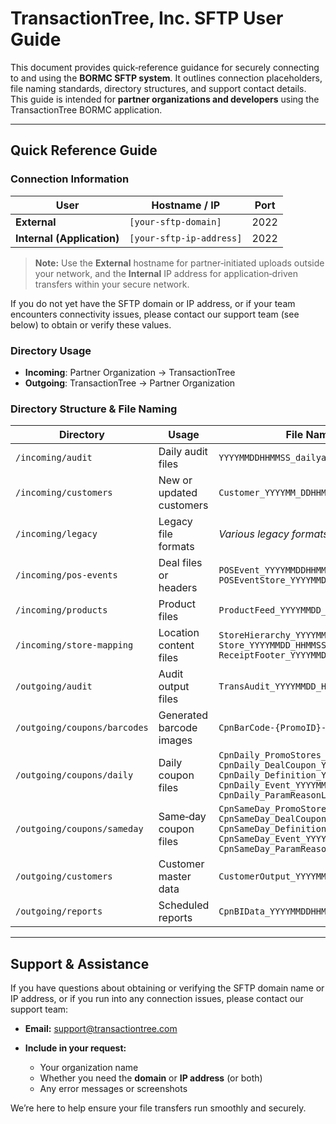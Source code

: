 # TransactionTree, Inc. SFTP User Guide

This document provides quick‐reference guidance for securely connecting to and using the **BORMC SFTP system**. It outlines connection placeholders, file naming standards, directory structures, and support contact details. This guide is intended for **partner organizations and developers** using the TransactionTree BORMC application.

---

## Quick Reference Guide

### Connection Information

| User                       | Hostname / IP            | Port |
| -------------------------- | ------------------------ | ---- |
| **External**               | `[your-sftp-domain]`     | 2022 |
| **Internal (Application)** | `[your-sftp-ip-address]` | 2022 |

> **Note:** Use the **External** hostname for partner‑initiated uploads outside your network, and the **Internal** IP address for application‑driven transfers within your secure network.

If you do not yet have the SFTP domain or IP address, or if your team encounters connectivity issues, please contact our support team (see below) to obtain or verify these values.

### Directory Usage

* **Incoming**: Partner Organization → TransactionTree
* **Outgoing**: TransactionTree → Partner Organization

### Directory Structure & File Naming

| Directory                    | Usage                    | File Naming Pattern                                                | Delimiter      |     |
| ---------------------------- | ------------------------ | ------------------------------------------------------------------ | -------------- | --- |
| `/incoming/audit`            | Daily audit files        | `YYYYMMDDHHMMSS_dailyaudit.csv`                                      | `Comma (,)`    |     |
| `/incoming/customers`        | New or updated customers | `Customer_YYYYMM_DDHHMMSS_FILEID.csv`                                | `Comma (,)` |
| `/incoming/legacy`           | Legacy file formats      | *Various legacy formats*; see partner docs                         | `N/A`          |     |
| `/incoming/pos-events`       | Deal files or headers    | `POSEvent_YYYYMMDDHHMM.csv`  <br> `POSEventStore_YYYYMMDDHHMM.csv` | `Comma (,)`    |     |
| `/incoming/products`         | Product files            | `ProductFeed_YYYYMMDD_HHMMSS.zip`                                  | `Comma (,)`    |     |
| `/incoming/store-mapping`    | Location content files   | `StoreHierarchy_YYYYMMDD_HHMMSS_FILEID.csv`<br>`Store_YYYYMMDD_HHMMSS_FILEID.csv`  <br> `ReceiptFooter_YYYYMMDD_HHMMSS_FILEID.xml`             | `Comma (,)`    |     |
| `/outgoing/audit`            | Audit output files       | `TransAudit_YYYYMMDD_HHMMSS.csv`                                   | `Comma (,)`    |     |
| `/outgoing/coupons/barcodes` | Generated barcode images | `CpnBarCode-{PromoID}-YYYYMMDDHHMMSS.csv`                          | `Pipeline (\|)` |
| `/outgoing/coupons/daily`    | Daily coupon files       | `CpnDaily_PromoStores_YYYYMMDDHHMMSS.csv`<br>`CpnDaily_DealCoupon_YYYYMMDDHHMMSS.csv`<br>`CpnDaily_Definition_YYYYMMDDHHMMSS.csv`<br>`CpnDaily_Event_YYYYMMDDHHMMSS.csv`<br>`CpnDaily_ParamReasonList_YYYYMMDDHHMMSS.csv`                                      | `Pipeline (\|)` |     |
| `/outgoing/coupons/sameday`  | Same‑day coupon files    | `CpnSameDay_PromoStores_YYYYMMDDHHMMSS.csv`<br>`CpnSameDay_DealCoupon_YYYYMMDDHHMMSS.csv`<br>`CpnSameDay_Definition_YYYYMMDDHHMMSS.csv`<br>`CpnSameDay_Event_YYYYMMDDHHMMSS.csv`<br>`CpnSameDay_ParamReasonList_YYYYMMDDHHMMSS.csv`                                    | `Pipeline (\|)` |     |
| `/outgoing/customers`        | Customer master data     | `CustomerOutput_YYYYMMDDHHMMSS.csv`                                | `Pipeline (\|)` |
| `/outgoing/reports`          | Scheduled reports        | `CpnBIData_YYYYMMDDHHMMSS.csv`                                     | `Pipeline (\|)` |

---

## Support & Assistance

If you have questions about obtaining or verifying the SFTP domain name or IP address, or if you run into any connection issues, please contact our support team:

* **Email:** [support@transactiontree.com](mailto:support@transactiontree.com)
* **Include in your request:**

  * Your organization name
  * Whether you need the **domain** or **IP address** (or both)
  * Any error messages or screenshots

We’re here to help ensure your file transfers run smoothly and securely.
